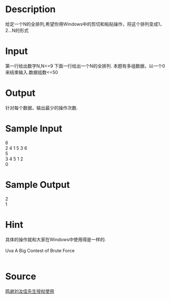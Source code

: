 
# Description

<div class="content"><p>给定一个N的全排列,希望你用Windows中的剪切和粘贴操作，将这个排列变成1，2...N的形式</p></div>

# Input

<div class="content"><p>第一行给出数字N,N&lt;=9 下面一行给出一个N的全排列. 本题有多组数据，以一个0来结束输入.数据组数&lt;=50</p></div>

# Output

<div class="content"><p>针对每个数据，输出最少的操作次数.</p></div>

# Sample Input

<div class="content"><span class="sampledata">6<br/>
2 4 1 5 3 6<br/>
5<br/>
3 4 5 1 2<br/>
0</span></div>

# Sample Output

<div class="content"><span class="sampledata">2<br/>
1</span></div>

# Hint

<div class="content"><p></p><div>具体的操作就和大家在Windows中使用得是一样的.</div><br/>
<div>Uva A Big Contest of Brute Force</div><br/>
<p></p><p></p></div>

# Source

<div class="content"><p><a href="problemset.php?search=鸣谢刘汝佳先生授权使用">鸣谢刘汝佳先生授权使用</a></p></div>

